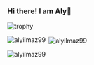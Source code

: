 ### Hi there! I am Aly👋

![trophy](https://github-profile-trophy.vercel.app/?username=alyilmaz99)
<p><img align="left" src="https://github-readme-stats.vercel.app/api/top-langs?username=alyilmaz99&show_icons=true&locale=en&layout=compact" alt="alyilmaz99" /></p>

<p>&nbsp;<img align="center" src="https://github-readme-stats.vercel.app/api?username=alyilmaz99&show_icons=true&locale=en" alt="alyilmaz99" /></p>

<p><img align="center" src="https://github-readme-streak-stats.herokuapp.com/?user=alyilmaz99&" alt="alyilmaz99" /></p>

